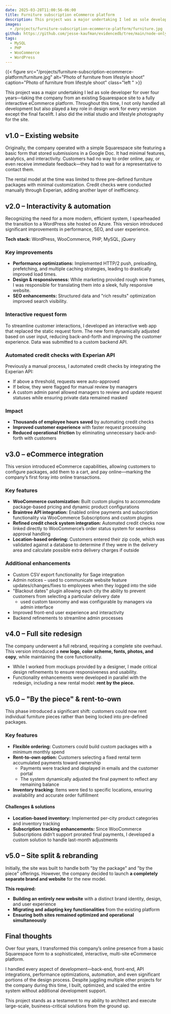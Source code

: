 ```yaml
---
date: 2025-03-28T11:00:56-06:00
title: Furniture subscription eCommerce platform
description: This project was a major undertaking I led as sole developer for over four years—taking the company from an existing Squarespace site to a fully interactive eCommerce platform.
images:
  - /projects/furniture-subscription-ecommerce-platform/furniture.jpg
github: https://github.com/jesse-kaufman/evidencedb/tree/main/node-only
tags:
  - MySQL
  - PHP
  - WooCommerce
  - WordPress
---
```

{{< figure src="/projects/furniture-subscription-ecommerce-platform/furniture.jpg" alt="Photo of furniture from lifestyle shoot" caption="Photo of furniture from lifestyle shoot" class="left " >}}

This project was a major undertaking I led as sole developer for over four years—taking the company from an existing Squarespace site to a fully interactive eCommerce platform. Throughout this time, I not only handled all development but also played a key role in design work for every version except the final facelift. I also did the initial studio and lifestyle photography for the site.

## v1.0 – **Existing website**

Originally, the company operated with a simple Squarespace site featuring a basic form that stored submissions in a Google Doc. It had minimal features, analytics, and interactivity. Customers had no way to order online, pay, or even receive immediate feedback—they had to wait for a representative to contact them.

The rental model at the time was limited to three pre-defined furniture packages with minimal customization. Credit checks were conducted manually through Experian, adding another layer of inefficiency.

## v2.0 – **Interactivity & automation**

Recognizing the need for a more modern, efficient system, I spearheaded the transition to a WordPress site hosted on Azure. This version introduced significant improvements in performance, SEO, and user experience.

**Tech stack:** WordPress, WooCommerce, PHP, MySQL, jQuery

### Key improvements

- **Performance optimizations:** Implemented HTTP/2 push, preloading, prefetching, and multiple caching strategies, leading to drastically improved load times.
- **Design & responsiveness:** While marketing provided rough wire frames, I was responsible for translating them into a sleek, fully responsive website.
- **SEO enhancements:** Structured data and "rich results" optimization improved search visibility.

### Interactive request form

To streamline customer interactions, I developed an interactive web app that replaced the static request form. The new form dynamically adjusted based on user input, reducing back-and-forth and improving the customer experience. Data was submitted to a custom backend API.

### Automated credit checks with Experian API

Previously a manual process, I automated credit checks by integrating the Experian API:

- If above a threshold, requests were auto-approved
- If below, they were flagged for manual review by managers
- A custom admin panel allowed managers to review and update request statuses while ensuring private data remained masked

### Impact

- **Thousands of employee hours saved** by automating credit checks
- **Improved customer experience** with faster request processing
- **Reduced operational friction** by eliminating unnecessary back-and-forth with customers

## v3.0 – **eCommerce integration**

This version introduced eCommerce capabilities, allowing customers to configure packages, add them to a cart, and pay online—marking the company’s first foray into online transactions.

### Key features

- **WooCommerce customization:** Built custom plugins to accommodate package-based pricing and dynamic product configurations
- **Braintree API integration:** Enabled online payments and subscription functionality via WooCommerce Subscriptions and custom plugins
- **Refined credit check system integration:** Automated credit checks now linked directly to WooCommerce’s order status system for seamless approval handling
- **Location-based ordering:** Customers entered their zip code, which was validated against a database to determine if they were in the delivery area and calculate possible extra delivery charges if outside

### Additional enhancements

- Custom CSV export functionality for Sage integration
- Admin notices – used to communicate website feature updates/changes/fixes to employees when they logged into the side
- "Blackout dates" plugin allowing each city the ability to prevent customers from selecting a particular delivery date
  - used custom taxonomy and was configurable by managers via admin interface
- Improved front-end user experience and interactivity
- Backend refinements to streamline admin processes

## v4.0 – **Full site redesign**

The company underwent a full rebrand, requiring a complete site overhaul. This version introduced a **new logo, color scheme, fonts, photos, and copy**, while maintaining the core functionality.

- While I worked from mockups provided by a designer, I made critical design refinements to ensure responsiveness and usability.
- Functionality enhancements were developed in parallel with the redesign, including a new rental model: **rent by the piece.**

## v5.0 – **"By the piece" & rent-to-own**

This phase introduced a significant shift: customers could now rent individual furniture pieces rather than being locked into pre-defined packages.

### Key features

- **Flexible ordering:** Customers could build custom packages with a minimum monthly spend
- **Rent-to-own option:** Customers selecting a fixed rental term accumulated payments toward ownership
  - Payments were tracked and displayed in emails and the customer portal
  - The system dynamically adjusted the final payment to reflect any remaining balance
- **Inventory tracking:** Items were tied to specific locations, ensuring availability and accurate order fulfillment

#### Challenges & solutions

- **Location-based inventory:** Implemented per-city product categories and inventory tracking
- **Subscription tracking enhancements:** Since WooCommerce Subscriptions didn’t support prorated final payments, I developed a custom solution to handle last-month adjustments

## v5.0 – **Site split & rebranding**

Initially, the site was built to handle both "by the package" and "by the piece" offerings. However, the company decided to launch **a completely separate brand and website** for the new model.

**This required:**

- **Building an entirely new website** with a distinct brand identity, design, and user experience
- **Migrating and adapting key functionalities** from the existing platform
- **Ensuring both sites remained optimized and operational simultaneously**

## Final thoughts

Over four years, I transformed this company’s online presence from a basic Squarespace form to a sophisticated, interactive, multi-site eCommerce platform.

I handled every aspect of development—back-end, front-end, API integrations, performance optimizations, automation, and even significant portions of the design process. Despite juggling multiple other projects for the company during this time, I built, optimized, and scaled the entire system without additional development support.

This project stands as a testament to my ability to architect and execute large-scale, business-critical solutions from the ground up.
